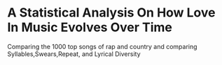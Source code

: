 # A Statistical Analysis On How Love In Music Evolves Over Time
 Comparing the 1000 top songs of rap and country and comparing Syllables,Swears,Repeat, and Lyrical Diversity
